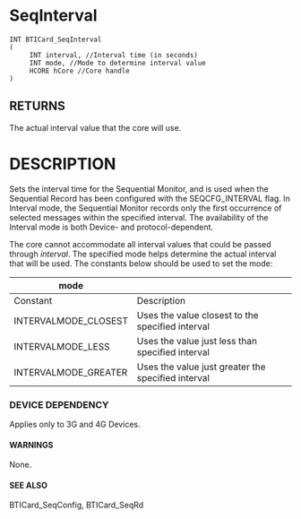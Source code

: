 # **SeqInterval**

```
INT BTICard_SeqInterval
(
     INT interval, //Interval time (in seconds)
     INT mode, //Mode to determine interval value
     HCORE hCore //Core handle
)
```
## **RETURNS**

The actual interval value that the core will use.

# **DESCRIPTION**

Sets the interval time for the Sequential Monitor, and is used when the Sequential Record has been configured with the SEQCFG\_INTERVAL flag. In Interval mode, the Sequential Monitor records only the first occurrence of selected messages within the specified interval. The availability of the Interval mode is both Device- and protocol-dependent.

The core cannot accommodate all interval values that could be passed through *interval*. The specified mode helps determine the actual interval that will be used. The constants below should be used to set the mode:

| mode                 |                                                    |
|----------------------|----------------------------------------------------|
| Constant             | Description                                        |
| INTERVALMODE_CLOSEST | Uses the value closest to the specified interval   |
| INTERVALMODE_LESS    | Uses the value just less than specified interval   |
| INTERVALMODE_GREATER | Uses the value just greater the specified interval |

### **DEVICE DEPENDENCY**

Applies only to 3G and 4G Devices.

#### **WARNINGS**

None.

#### **SEE ALSO**

BTICard\_SeqConfig, BTICard\_SeqRd